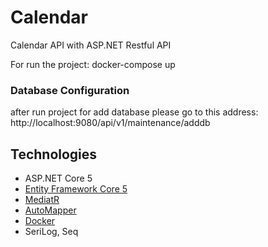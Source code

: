 # Calendar
Calendar API with ASP.NET Restful API 

For run the project: docker-compose up

### Database Configuration
after run project for add database please go to this address: http://localhost:9080/api/v1/maintenance/adddb

## Technologies

* ASP.NET Core 5
* [Entity Framework Core 5](https://docs.microsoft.com/en-us/ef/core/)
* [MediatR](https://github.com/jbogard/MediatR)
* [AutoMapper](https://automapper.org/)
* [Docker](https://www.docker.com/)
* SeriLog, Seq
